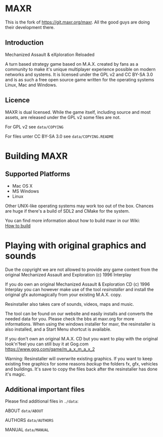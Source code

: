 # MAXR

This is the fork of https://git.maxr.org/maxr. All the good guys are doing their development there. 

## Introduction

Mechanized Assault & eXploration Reloaded

A turn based strategy game based on M.A.X. created by fans as a community to make it's unique multiplayer experience possible on modern networks and systems. It is licensed under the GPL v2 and CC BY-SA 3.0 and is as such a free open source game written for the operating systems Linux, Mac and Windows.

## Licence

MAXR is dual licensed. While the game itself, including source and most assets, are released under the GPL v2 some files are not.

For GPL v2 see `data/COPYING`

For files unter CC BY-SA 3.0 see `data/COPYING.README `

# Building MAXR

## Supported Platforms

* Mac OS X
* MS Windows
* Linux

Other UNIX-like operating systems may work too out of the box. Chances are huge if there's a build of SDL2 and CMake for the system.

You can find more information about how to build maxr in our Wiki:  
[How to build](https://git.maxr.org/maxr/maxr/wikis/How-to-build)

# Playing with original graphics and sounds

Due the copyright we are not allowed to provide any game content
from the original Mechanized Assault and Exploration (c) 1996 Interplay

If you do own an original Mechanized Assault & Exploration CD
(c) 1996 Interplay you can however make use of the tool *resinstaller*
and install the original gfx automagically from your existing M.A.X. copy.

Resinstaller also takes care of sounds, videos, maps and music.

The tool can be found on our website and easily installs and converts
the needed data for you. Please check the bbs at maxr.org for more
informations. When using the windows installer for maxr, the resinstaller
is also installed, and a Start Menu shortcut is available.

If you don't own an original M.A.X. CD but you want to play with the
original look'n'feel you can still buy it at Gog.com  
https://www.gog.com/game/m_a_x_m_a_x_2

Warning: Resinstaller will overwrite existing graphics. If you want to
keep existing free graphics for some reasons *backup* the folders fx,
gfx, vehicles and buildings. It's save to copy the files back after the
resinstaller has done it's magic.

## Additional important files

Please find additional files in `./data`:

ABOUT `data/ABOUT`

AUTHORS `data/AUTHORS`

MANUAL `data/MANUAL`
